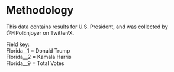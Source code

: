 # Methodology

This data contains results for U.S. President, and was collected by @FlPolEnjoyer on Twitter/X.

Field key:  
Florida__1 = Donald Trump  
Florida__2 = Kamala Harris  
Florida__9 = Total Votes  
